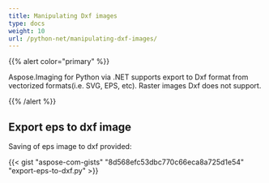 ```yaml
---
title: Manipulating Dxf images
type: docs
weight: 10
url: /python-net/manipulating-dxf-images/
---
```


{{% alert color="primary" %}} 

Aspose.Imaging for Python via .NET supports export to Dxf format from vectorized formats(i.e. SVG, EPS, etc). Raster images Dxf does not support.

{{% /alert %}} 
## **Export eps to dxf image**
Saving of eps image to dxf provided:

{{< gist "aspose-com-gists" "8d568efc53dbc770c66eca8a725d1e54" "export-eps-to-dxf.py" >}}
